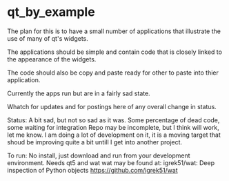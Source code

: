 # qt_by_example

The plan for this is to have a small number of applications that illustrate the
use of many of qt's widgets.

The applications should be simple and contain code that is closely linked to the
appearance of the widgets.

The code should also be copy and paste ready for other to paste into thier application.

Currently the apps run but are in a fairly sad state.

Whatch for updates and for postings here of any overall change in status.

Status:
    A bit sad, but not so sad as it was.
    Some percentage of dead code, some waiting for integration
    Repo may be incomplete, but I think will work, let me know.
    I am doing a lot of development on it, it is a moving target
    that shoud be improving quite a bit untill I get into another 
    project.

To run:
    No install, just download and run from your development environment.
    Needs qt5 and wat
        wat may be found at:     igrek51/wat: Deep inspection of Python objects
                                 https://github.com/igrek51/wat



    
